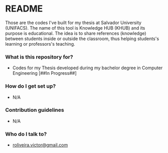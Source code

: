 # README #

Those are the codes I've built for my thesis at Salvador University (UNIFACS). The name of this tool is Knowledge HUB (KHUB) and its purpose is educational. The idea is to share references (knowledge) between students inside or outside the classroom, thus helping students's learning or professors's teaching.

### What is this repository for? ###

* Codes for my Thesis developed during my bachelor degree in Computer Engineering [##In Progress##]

### How do I get set up? ###

* N/A

### Contribution guidelines ###

* N/A

### Who do I talk to? ###

* roliveira.victor@gmail.com